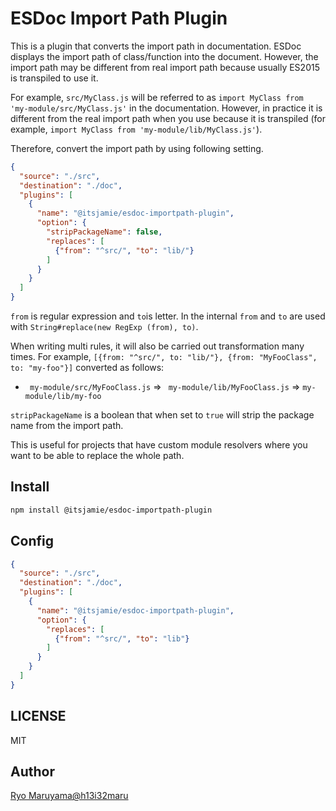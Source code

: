 # ESDoc Import Path Plugin
This is a plugin that converts the import path in documentation.
ESDoc displays the import path of class/function into the document.
However, the import path may be different from real import path because usually ES2015 is transpiled to use it.

For example, ``src/MyClass.js`` will be referred to as ``import MyClass from 'my-module/src/MyClass.js'`` in the documentation.
However, in practice it is different from the real import path when you use because it is transpiled
(for example, ``import MyClass from 'my-module/lib/MyClass.js'``).

Therefore, convert the import path by using following setting.

```json
{
  "source": "./src",
  "destination": "./doc",
  "plugins": [
    {
      "name": "@itsjamie/esdoc-importpath-plugin",
      "option": {
        "stripPackageName": false,
        "replaces": [
          {"from": "^src/", "to": "lib/"}
        ]
      }
    }
  ]
}
```

``from`` is regular expression and ``to``is letter. In the internal ``from`` and ``to`` are used with ``String#replace(new RegExp (from), to)``.

When writing multi rules, it will also be carried out transformation many times.
For example, ``[{from: "^src/", to: "lib/"}, {from: "MyFooClass", to: "my-foo"}]`` converted as follows:

- `` my-module/src/MyFooClass.js`` => `` my-module/lib/MyFooClass.js`` => ``my-module/lib/my-foo``

``stripPackageName`` is a boolean that when set to ``true`` will strip the package name from the import path.

This is useful for projects that have custom module resolvers where you want to be able to replace the whole path.

## Install
```sh
npm install @itsjamie/esdoc-importpath-plugin
```

## Config

```json
{
  "source": "./src",
  "destination": "./doc",
  "plugins": [
    {
      "name": "@itsjamie/esdoc-importpath-plugin",
      "option": {
        "replaces": [
          {"from": "^src/", "to": "lib"}
        ]
      }
    }
  ]
}
```

## LICENSE
MIT

## Author
[Ryo Maruyama@h13i32maru](https://twitter.com/h13i32maru)
